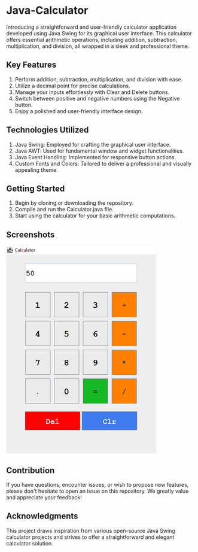 # Java-Calculator
Introducing a straightforward and user-friendly calculator application developed using Java Swing for its graphical user interface. 
This calculator offers essential arithmetic operations, including addition, subtraction, multiplication, 
and division, all wrapped in a sleek and professional theme.

## Key Features

1. Perform addition, subtraction, multiplication, and division with ease.
2. Utilize a decimal point for precise calculations.
3. Manage your inputs effortlessly with Clear and Delete buttons.
4. Switch between positive and negative numbers using the Negative button.
5. Enjoy a polished and user-friendly interface design.

## Technologies Utilized

1. Java Swing: Employed for crafting the graphical user interface.
2. Java AWT: Used for fundamental window and widget functionalities.
3. Java Event Handling: Implemented for responsive button actions.
4. Custom Fonts and Colors: Tailored to deliver a professional and visually appealing theme.

## Getting Started

1. Begin by cloning or downloading the repository.
2. Compile and run the Calculator.java file.
3. Start using the calculator for your basic arithmetic computations.

## Screenshots
![Calculator Screenshot](Images/Java-Calculator.png)

## Contribution

If you have questions, encounter issues, or wish to propose new features, please don't hesitate 
to open an issue on this repository. We greatly value and appreciate your feedback!

## Acknowledgments

This project draws inspiration from various open-source Java Swing calculator projects and 
strives to offer a straightforward and elegant calculator solution.

